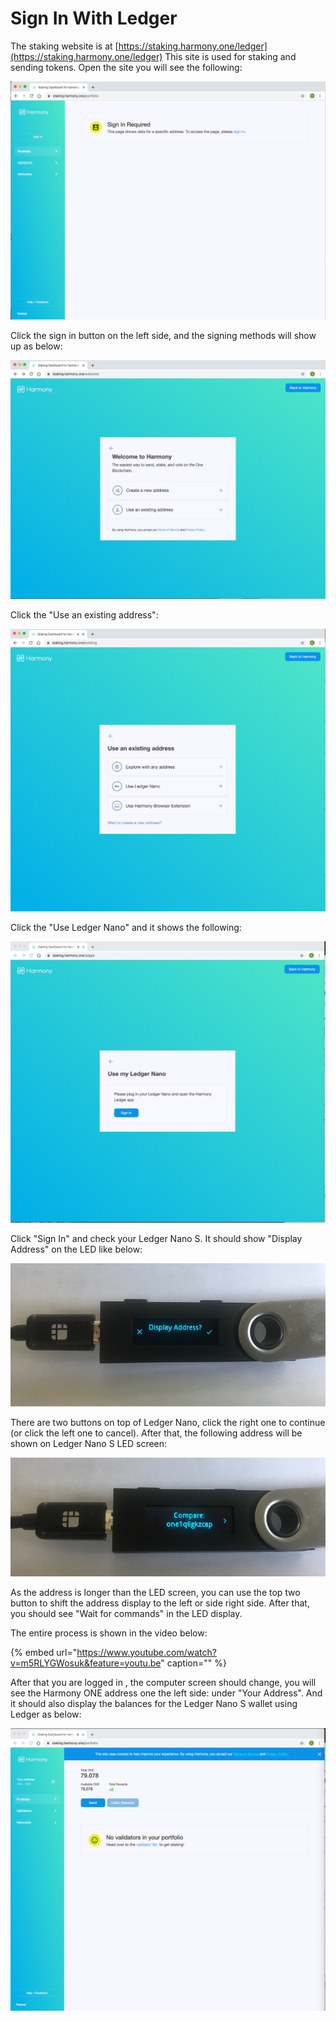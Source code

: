 # Sign In With Ledger

The staking website is at [https://staking.harmony.one/ledger](https://staking.harmony.one/ledger) This site is used for staking and sending tokens. Open the site you will see the following:

![](../../../.gitbook/assets/assets_-lleolyqeg_gkuo5rehq_-lw-til_4d3hoiy6ona2_-lw0331xfmsyocqg2vla_screen-shot-2019-12-13-at-12.13.03-pm.jpg)

Click the sign in button on the left side, and the signing methods will show up as below:

![](../../../.gitbook/assets/assets_-lleolyqeg_gkuo5rehq_-lw-til_4d3hoiy6ona2_-lw03d3o3tczqx172joy_screen-shot-2019-12-13-at-12.13.21-pm.jpg)

Click the "Use an existing address":

![](../../../.gitbook/assets/assets_-lleolyqeg_gkuo5rehq_-lw-til_4d3hoiy6ona2_-lw05kh8fdmz5js24bxr_screen-shot-2019-12-13-at-1.10.13-pm.jpg)

Click the "Use Ledger Nano" and it shows the following:

![](../../../.gitbook/assets/assets_-lleolyqeg_gkuo5rehq_-lw-til_4d3hoiy6ona2_-lw0b-x8hdb2glb7hf0t_screen-shot-2019-12-13-at-1.35.13-pm.jpg)

Click "Sign In" and check your Ledger Nano S. It should show "Display Address" on the LED like below:

![](../../../.gitbook/assets/assets_-llydmt-wp5uywcf_tmw_-lp17w8qgssywueqc8hm_-lp1qqkolza7pg6qmfeo_1assets_-llydmt-wp5uywcf_tmw.jpg)

There are two buttons on top of Ledger Nano, click the right one to continue \(or click the left one to cancel\). After that, the following address will be shown on Ledger Nano S LED screen:‌

![](../../../.gitbook/assets/assets_-llydmt-wp5uywcf_tmw_-lp17w8qgssywueqc8hm_-lp1qtqgdj6cr36tkyqq_2-1.jpg)

As the address is longer than the LED screen, you can use the top two button to shift the address display to the left or side right side. After that, you should see "Wait for commands" in the LED display.

The entire process is shown in the video below:

{% embed url="https://www.youtube.com/watch?v=m5RLYGWosuk&feature=youtu.be" caption="" %}

After that you are logged in , the computer screen should change, you will see the Harmony ONE address one the left side: under "Your Address". And it should also display the balances for the Ledger Nano S wallet using Ledger as below:

![](../../../.gitbook/assets/assets_-lleolyqeg_gkuo5rehq_-lw-til_4d3hoiy6ona2_-lw0ban3yr69jy9lafui_screen-shot-2019-12-13-at-1.37.48-pm.jpg)

